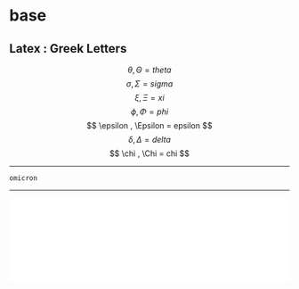 # base

## Latex : Greek Letters

$$\theta , \Theta = theta$$
$$\sigma , \Sigma = sigma$$
$$ \xi , \Xi = xi $$
$$ \phi , \Phi = phi $$
$$ \epsilon , \Epsilon = epsilon $$
$$ \delta , \Delta = delta $$
$$ \chi , \Chi = chi $$

*** 
`omicron`
***

<iframe id="9012219" allowtransparency="false" frameborder="0" style="width:100%;border:none;" src="//www.chess.com/emboard?id=9012219"></iframe><script>window.addEventListener("message",e=>{e['data']&&"9012219"===e['data']['id']&&document.getElementById(`${e['data']['id']}`)&&(document.getElementById(`${e['data']['id']}`).style.height=`${e['data']['frameHeight']+30}px`)});</script>


